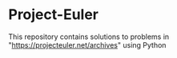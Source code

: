 # Project-Euler
This repository contains solutions to problems in "https://projecteuler.net/archives" using Python
